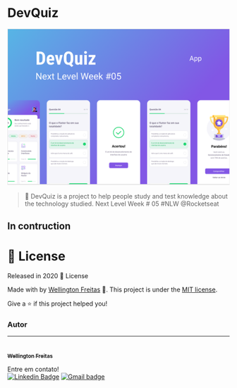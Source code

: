 # DevQuiz

<p align="center">
   <img src="https://github.com/WellingtonFreitas/app-DevQuiz/blob/main/assets/images/cove.PNG?raw=true" alt="Move It" width="800"/>
</p>


> :rocket: DevQuiz is a project to help people study and test knowledge about the technology studied. Next Level Week # 05 #NLW @Rocketseat

## In contruction


# :closed_book: License

Released in 2020 :closed_book: License

Made with by [Wellington Freitas](https://github.com/WellingtonFreitas) 🚀.
This project is under the [MIT license](./LICENSE).


Give a ⭐️ if this project helped you!


### Autor
---
<a href="https://blog.rocketseat.com.br/author/thiago/">
 <img style="border-radius: 100%;" src=https://avatars.githubusercontent.com/u/72938207?s=400&u=9c4637de193798aec28c20978e83b0ff7f8b4f28&v=4" width="100px;" alt=""/>
 <br />
 <sub><b>Wellington Freitas</b></sub></a> <a> 


Entre em contato!
</br>
[![Linkedin Badge](https://img.shields.io/badge/-WellingtonFreitas-blue?style=flat-square&logo=Linkedin&logoColor=white&link=https://www.linkedin.com/in/isadora-rodrigues-stangarlin-48402b141/)](https://www.linkedin.com/in/wellington-freitas-43624283/) [![Gmail badge](https://img.shields.io/badge/-wellington.m.de.freitas-red?style=flat-square&logo=Gmail&logoColor=white&link=mailto:wellington.m.de.freitas@gmail.com)](mailto:wellington.m.de.freitas@gmail.com)


